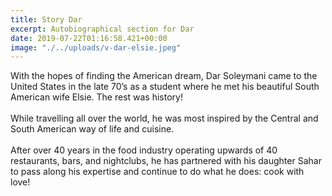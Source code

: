 ```yaml
---
title: Story Dar
excerpt: Autobiographical section for Dar
date: 2019-07-22T01:16:58.421+00:00
image: "./../uploads/v-dar-elsie.jpeg"
---
```

With the hopes of finding the American dream, Dar Soleymani came to the United States in the late 70’s as a student where he met his beautiful South American wife Elsie.  The rest was history! <br> <br> While travelling all over the world, he was most inspired by the Central and South American way of life and cuisine. <br> <br> After over 40 years in the food industry operating upwards of 40 restaurants, bars, and nightclubs, he has partnered with his daughter Sahar to pass along his expertise and continue to do what he does:  cook with love!